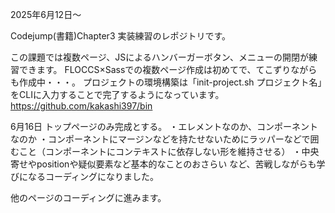 2025年6月12日～

Codejump(書籍)Chapter3
実装練習のレポジトリです。

この課題では複数ページ、JSによるハンバーガーボタン、メニューの開閉が練習できます。
FLOCCS×Sassでの複数ページ作成は初めてで、てこずりながらも作成中・・・。
プロジェクトの環境構築は「init-project.sh プロジェクト名」をCLIに入力することで完了するようになっています。
https://github.com/kakashi397/bin


6月16日
トップページのみ完成とする。
・エレメントなのか、コンポーネントなのか
・コンポーネントにマージンなどを持たせないためにラッパーなどで囲むこと（コンポーネントにコンテキストに依存しない形を維持させる）
・中央寄せやpositionや疑似要素など基本的なことのおさらい
など、苦戦しながらも学びになるコーディングになりました。

他のページのコーディングに進みます。

